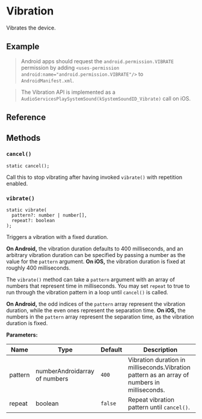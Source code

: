 # Vibration

Vibrates the device.

## Example

> Android apps should request the `android.permission.VIBRATE` permission by adding `<uses-permission android:name="android.permission.VIBRATE"/>` to `AndroidManifest.xml`.

> The Vibration API is implemented as a `AudioServicesPlaySystemSound(kSystemSoundID_Vibrate)` call on iOS.

## Reference

## Methods

### `cancel()`

```
static cancel();
```

Call this to stop vibrating after having invoked `vibrate()` with repetition enabled.

### `vibrate()`

```
static vibrate(
  pattern?: number | number[],
  repeat?: boolean
);
```

Triggers a vibration with a fixed duration.

**On Android,** the vibration duration defaults to 400 milliseconds, and an arbitrary vibration duration can be specified by passing a number as the value for the `pattern` argument. **On iOS,** the vibration duration is fixed at roughly 400 milliseconds.

The `vibrate()` method can take a `pattern` argument with an array of numbers that represent time in milliseconds. You may set `repeat` to true to run through the vibration pattern in a loop until `cancel()` is called.

**On Android,** the odd indices of the `pattern` array represent the vibration duration, while the even ones represent the separation time. **On iOS,** the numbers in the `pattern` array represent the separation time, as the vibration duration is fixed.

**Parameters:**

|Name|Type|Default|Description|
|-|-|-|-|
|pattern|numberAndroidarray of numbers|`400`|Vibration duration in milliseconds.Vibration pattern as an array of numbers in milliseconds.|
|repeat|boolean|`false`|Repeat vibration pattern until `cancel()`.|
